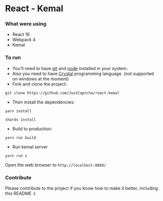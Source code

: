 # React - Kemal

### What were using

* React 16
* Webpack 4
* Kemal

### To run

* You'll need to have [git](https://git-scm.com/) and [node](https://nodejs.org/en/) installed in your system.
* Also you need to have [Crystal](https://crystal-lang.org) programming language. (not supported on windows at the moment)
* Fork and clone the project:

```
git clone https://github.com/JustCaptcha/react-kemal
```

* Then install the dependencies:

```
yarn install
```
```
shards install
```

* Build to production:

```
yarn run build
```

* Run kemal server

```
yarn run s
```

Open the web browser to `http://localhost:8888/`


### Contribute
Please contribute to the project if you know how to make it better, including this README :)